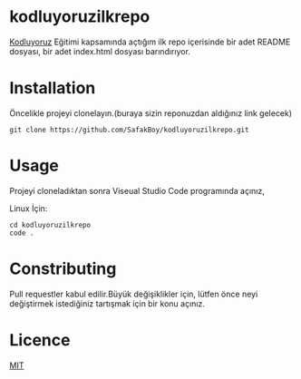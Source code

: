 # kodluyoruzilkrepo

[Kodluyoruz](https://kodluyoruz.org/tr/kodluyoruz/) Eğitimi kapsamında açtığım ilk repo içerisinde bir adet README dosyası, bir adet index.html dosyası barındırıyor.

# Installation
Öncelikle projeyi clonelayın.(buraya sizin reponuzdan aldığınız link gelecek)
```
git clone https://github.com/SafakBoy/kodluyoruzilkrepo.git
```

# Usage
Projeyi cloneladıktan sonra Viseual Studio Code programında açınız,

Linux İçin:
```
cd kodluyoruzilkrepo
code .
```
# Constributing
Pull requestler kabul edilir.Büyük değişiklikler için, lütfen önce neyi değiştirmek istediğiniz tartışmak için bir konu açınız.

#   Licence
[MIT](https://choosealicense.com/licenses/mit/)